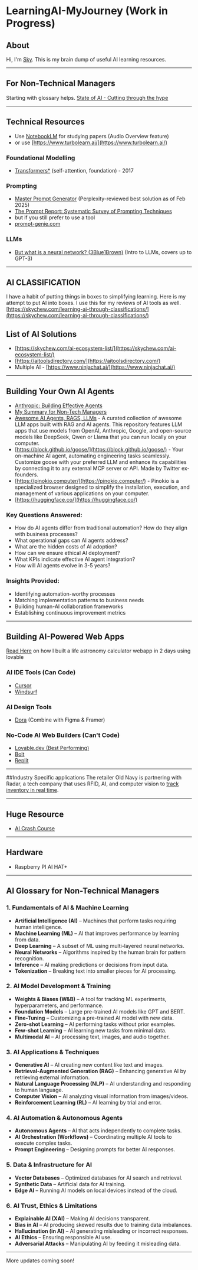 # LearningAI-MyJourney (Work in Progress)

## About
Hi, I'm [Sky](https://www.linkedin.com/in/skychew/). This is my brain dump of useful AI learning resources.

---
## For Non-Technical Managers
Starting with glossary helps.
[State of AI - Cutting through the hype](https://skychew.com/state-of-ai-cutting-through-the-hype/)

---
## Technical Resources
- Use [NotebookLM](https://notebooklm.google) for studying papers (Audio Overview feature)
- or use [https://www.turbolearn.ai/](https://www.turbolearn.ai/)

### Foundational Modelling
- [Transformers*](https://arxiv.org/pdf/1706.03762) (self-attention, foundation) - 2017

### Prompting
- [Master Prompt Generator](https://www.deepwritingai.com/p/master-prompt-generator-ai) (Perplexity-reviewed best solution as of Feb 2025)
- [The Prompt Report: Systematic Survey of Prompting Techniques](https://arxiv.org/pdf/2406.06608)
- but if you still prefer to use a tool
- [prompt-genie.com](https://www.prompt-genie.com/)

### LLMs
- [But what is a neural network? (3Blue1Brown)](https://www.youtube.com/watch?v=aircAruvnKk&list=PLZHQObOWTQDNU6R1_67000Dx_ZCJB-3pi) (Intro to LLMs, covers up to GPT-3)

---
## AI CLASSIFICATION
I have a habit of putting things in boxes to simplifying learning. Here is my attempt to put AI into boxes. I use this for my reviews of AI tools as well.
[https://skychew.com/learning-ai-through-classifications/](https://skychew.com/learning-ai-through-classifications/)

## List of AI Solutions
- [https://skychew.com/ai-ecosystem-list/](https://skychew.com/ai-ecosystem-list/)
- [https://aitoolsdirectory.com/](https://aitoolsdirectory.com/)
- Multiple AI - [https://www.ninjachat.ai/](https://www.ninjachat.ai/)

---
## Building Your Own AI Agents
- [Anthropic: Building Effective Agents](https://www.anthropic.com/research/building-effective-agents)
- [My Summary for Non-Tech Managers](https://skychew.com/anthropic-building-effective-agents-summary-for-non-tech-managers/)
- [Awesome AI Agents, RAGS, LLMs](https://github.com/Shubhamsaboo/awesome-llm-apps?tab=readme-ov-file) - A curated collection of awesome LLM apps built with RAG and AI agents. This repository features LLM apps that use models from OpenAI, Anthropic, Google, and open-source models like DeepSeek, Qwen or Llama that you can run locally on your computer.
- [https://block.github.io/goose/](https://block.github.io/goose/) - Your on-machine AI agent, automating engineering tasks seamlessly. Customize goose with your preferred LLM and enhance its capabilities by connecting it to any external MCP server or API. Made by Twitter ex-founders.
- [https://pinokio.computer/](https://pinokio.computer/) - ​Pinokio is a specialized browser designed to simplify the installation, execution, and management of various applications on your computer.
- [https://huggingface.co/](https://huggingface.co/)
  
### **Key Questions Answered:**
- How do AI agents differ from traditional automation?
 How do they align with business processes?
- What operational gaps can AI agents address?
- What are the hidden costs of AI adoption?
- How can we ensure ethical AI deployment?
- What KPIs indicate effective AI agent integration?
- How will AI agents evolve in 3-5 years?

### **Insights Provided:**
- Identifying automation-worthy processes
- Matching implementation patterns to business needs
- Building human-AI collaboration frameworks
- Establishing continuous improvement metrics

---
## Building AI-Powered Web Apps
[Read Here](https://skychew.com/build-webapps-with-ai/) on how I built a life astronomy calculator webapp in 2 days using lovable

### AI IDE Tools (Can Code)
- [Cursor](https://www.cursor.com/)
- [Windsurf](https://codeium.com/windsurf)

### AI Design Tools
- [Dora](https://www.dora.run/) (Combine with Figma & Framer)

### No-Code AI Web Builders (Can't Code)
- [Lovable.dev (Best Performing)](https://lovable.dev/)
- [Bolt](https://bolt.new/)
- [Replit](https://replit.com/)

---
##Industry Specific applications
The retailer Old Navy is partnering with Radar, a tech company that uses RFID, AI, and computer vision to [track inventory in real time](https://qz.com/gap-old-navy-ai-tech-taco-bell-nvidia-retail-1851772472).

---
## Huge Resource
- [AI Crash Course](https://github.com/henrythe9th/AI-Crash-Course)

---
## Hardware
- Raspberry PI AI HAT+
  
---
## AI Glossary for Non-Technical Managers

### **1. Fundamentals of AI & Machine Learning**
- **Artificial Intelligence (AI)** – Machines that perform tasks requiring human intelligence.
- **Machine Learning (ML)** – AI that improves performance by learning from data.
- **Deep Learning** – A subset of ML using multi-layered neural networks.
- **Neural Networks** – Algorithms inspired by the human brain for pattern recognition.
- **Inference** – AI making predictions or decisions from input data.
- **Tokenization** – Breaking text into smaller pieces for AI processing.

### **2. AI Model Development & Training**
- **Weights & Biases (W&B)** – A tool for tracking ML experiments, hyperparameters, and performance.
- **Foundation Models** – Large pre-trained AI models like GPT and BERT.
- **Fine-Tuning** – Customizing a pre-trained AI model with new data.
- **Zero-shot Learning** – AI performing tasks without prior examples.
- **Few-shot Learning** – AI learning new tasks from minimal data.
- **Multimodal AI** – AI processing text, images, and audio together.

### **3. AI Applications & Techniques**
- **Generative AI** – AI creating new content like text and images.
- **Retrieval-Augmented Generation (RAG)** – Enhancing generative AI by retrieving external information.
- **Natural Language Processing (NLP)** – AI understanding and responding to human language.
- **Computer Vision** – AI analyzing visual information from images/videos.
- **Reinforcement Learning (RL)** – AI learning by trial and error.

### **4. AI Automation & Autonomous Agents**
- **Autonomous Agents** – AI that acts independently to complete tasks.
- **AI Orchestration (Workflows)** – Coordinating multiple AI tools to execute complex tasks.
- **Prompt Engineering** – Designing prompts for better AI responses.

### **5. Data & Infrastructure for AI**
- **Vector Databases** – Optimized databases for AI search and retrieval.
- **Synthetic Data** – Artificial data for AI training.
- **Edge AI** – Running AI models on local devices instead of the cloud.

### **6. AI Trust, Ethics & Limitations**
- **Explainable AI (XAI)** – Making AI decisions transparent.
- **Bias in AI** – AI producing skewed results due to training data imbalances.
- **Hallucination (in AI)** – AI generating misleading or incorrect responses.
- **AI Ethics** – Ensuring responsible AI use.
- **Adversarial Attacks** – Manipulating AI by feeding it misleading data. 

---
More updates coming soon!
